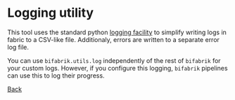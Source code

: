 # Logging utility

This tool uses the standard python [logging facility](https://docs.python.org/3/library/logging.html) to simplify writing logs in fabric to a CSV-like file. Additionaly, errors are written to a separate error log file. 

You can use `bifabrik.utils.log` independently of the rest of `bifabrik` for your custom logs. However, if you configure this logging, `bifabrik` pipelines can use this to log their progress.




[Back](../index.md)
